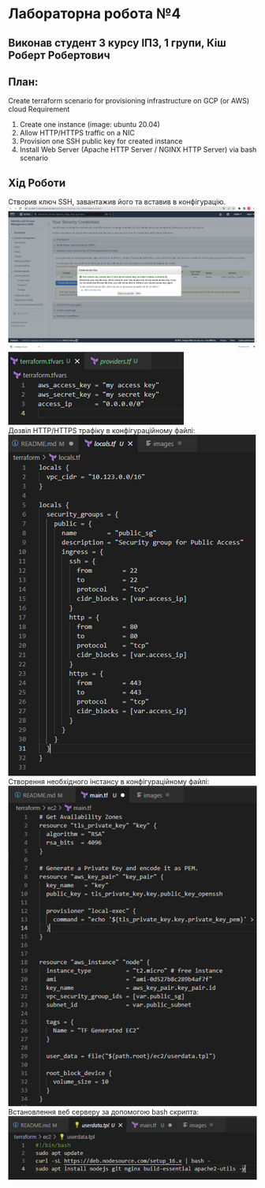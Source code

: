 # Лабораторна робота №4
## Виконав студент 3 курсу ІПЗ, 1 групи, Кіш Роберт Робертович

## План:
Create terraform scenario for provisioning infrastructure on GCP (or AWS) cloud Requirement 
1. Create one instance (image: ubuntu 20.04) 
2. Allow HTTP/HTTPS traffic on a NIC 
3. Provision one SSH public key for created instance 
4. Install Web Server (Apache HTTP Server / NGINX HTTP Server) via bash scenario

## Хід Роботи
Створив ключ SSH, завантажив його та вставив в конфігурацію.\
![image](./images/Screenshot_1.png)
![image](./images/Screenshot_2.png)\
Дозвіл HTTP/HTTPS трафіку в конфігураційному файлі:\
![image](./images/Screenshot_3.png)\
Створення необхідного інстансу в конфігураційному файлі:\
![image](./images/Screenshot_4.png)\
Встановлення веб серверу за допомогою bash скрипта:\
![image](./images/Screenshot_5.png)

